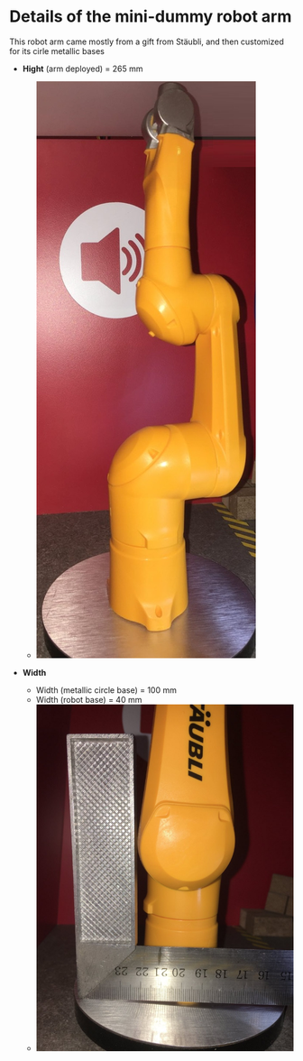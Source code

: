 # Details of the mini-dummy robot arm

This robot arm came mostly from a gift from Stäubli, and then customized for its cirle metallic bases

* **Hight** (arm deployed) = 265 mm
  * ![image.png](./Resource-Images/Staubli-mini-robot-arm-front.png)


* **Width** 
  * Width (metallic circle base) = 100 mm
  * Width (robot base) = 40 mm
  * ![image.png](./Resource-Images/Staubli-mini-robot-arm-base.jpg)
